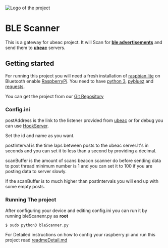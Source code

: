 ![Logo of the project](http://ui.ubeac.io/static/img/logo.svg)

# BLE Scanner
This is a gateway for ubeac project.
It will Scan for **[ble advertisements](https://en.wikipedia.org/wiki/Bluetooth_advertising)** and send them to **[ubeac](http://ui.ubeac.io)** servers.

## Getting started
For running this project you will need a fresh installation of [raspbian lite](https://www.raspberrypi.org/downloads/raspbian/) on Bluetooth enable [RaspberryPi](https://www.raspberrypi.org/products/).
You need to have [python 3](https://www.python.org/), [pybluez](https://github.com/pybluez/pybluez) and [requests](http://docs.python-requests.org/en/master/).

You can get the project from our [Git Repository](https://github.com/ubeac/SBCGateway)

### Config.ini
postAddress is the link to the listener provided from [ubeac](http://ui.ubeac.io) or for debug you can use [HookServer](http://hook.ubeac.io).

Set the id and name as you want.

postInterval is the time laps between posts to the ubeac server.It's in seconds and you can set it to less than a second by providing a decimal.

scanBuffer is the amount of scans beacon scanner do before sending data to post thread minimum number is 1 and you can set it to 100 if you are posting data to server slowly.

If the scanBuffer is to much higher than postIntervals you will end up with some empty posts.

### Running The project

After configuring your device and editing config.ini you can run it by running bleScanenr.py as **root**
```
$ sudo python3 bleScanner.py
```
For Detailed instructions on how to config your raspberry pi and run this project read [readmeDetail.md](https://github.com/ubeac/SBCGateway/blob/master/bleScanner/readmeDetail.md)

